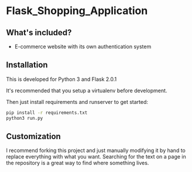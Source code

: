 # Flask_Shopping_Application

## What's included?

- E-commerce website with its own authentication system

## Installation

This is developed for Python 3 and Flask 2.0.1

It's recommended that you setup a virtualenv before development.

Then just install requirements and runserver to get started:

```bash
pip install -r requirements.txt
python3 run.py
```

## Customization

I recommend forking this project and just manually modifying it by hand to replace everything with what you want.
Searching for the text on a page in the repository is a great way to find where something lives.
